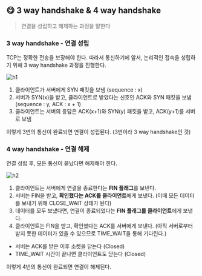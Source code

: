 ## 😋 **3 way handshake & 4 way handshake**

> 연결을 성립하고 해제하는 과정을 말한다
> 

### **3 way handshake - 연결 성립**

TCP는 정확한 전송을 보장해야 한다. 따라서 통신하기에 앞서, 논리적인 접속을 성립하기 위해 3 way handshake 과정을 진행한다.

![h1](https://github.com/Fun-Fun-Study/CS-Study/assets/101235186/f0374869-9d33-4115-bdef-a8f75b0034fd)

1. 클라이언트가 서버에게 SYN 패킷을 보냄 (sequence : x)
2. 서버가 SYN(x)을 받고, 클라이언트로 받았다는 신호인 ACK와 SYN 패킷을 보냄 (sequence : y, ACK : x + 1)
3. 클라이언트는 서버의 응답은 ACK(x+1)와 SYN(y) 패킷을 받고, ACK(y+1)를 서버로 보냄

이렇게 3번의 통신이 완료되면 연결이 성립된다. (3번이라 3 way handshake인 것)

### **4 way handshake - 연결 해제**

연결 성립 후, 모든 통신이 끝났다면 해제해야 한다.

![h2](https://github.com/Fun-Fun-Study/CS-Study/assets/101235186/4213acc4-8035-46b3-acd9-6d9a82a042e7)

1. 클라이언트는 서버에게 연결을 종료한다는 **FIN 플래그**를 보낸다.
2. 서버는 FIN을 받고, **확인했다는 ACK를 클라이언트**에게 보낸다. (이때 모든 데이터를 보내기 위해 CLOSE_WAIT 상태가 된다)
3. 데이터를 모두 보냈다면, 연결이 종료되었다는 **FIN 플래그를 클라이언트**에게 보낸다.
4. 클라이언트는 FIN을 받고, 확인했다는 ACK를 서버에게 보낸다. (아직 서버로부터 받지 못한 데이터가 있을 수 있으므로 TIME_WAIT을 통해 기다린다.)
- 서버는 ACK를 받은 이후 소켓을 닫는다 (Closed)
- TIME_WAIT 시간이 끝나면 클라이언트도 닫는다 (Closed)

이렇게 4번의 통신이 완료되면 연결이 해제된다.